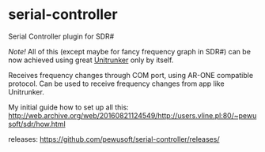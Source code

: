 # serial-controller
Serial Controller plugin for SDR#

*Note!* All of this (except maybe for fancy frequency graph in SDR#) can be now achieved using great [Unitrunker](http://www.unitrunker.com/) only by itself.

Receives frequency changes through COM port, using AR-ONE compatible protocol. Can be used to receive frequency changes from app like Unitrunker.

My initial guide how to set up all this: http://web.archive.org/web/20160821124549/http://users.vline.pl:80/~pewusoft/sdr/how.html

releases: https://github.com/pewusoft/serial-controller/releases/
